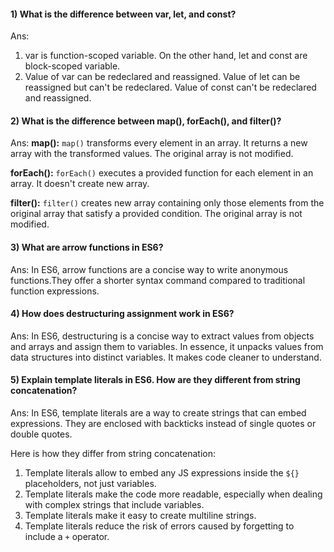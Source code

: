 #### 1) What is the difference between var, let, and const?
Ans:
1. var is function-scoped variable. On the other hand, let and const are block-scoped variable.
2. Value of var can be redeclared and reassigned. Value of let can be reassigned but can't be redeclared. Value of const can't be redeclared and reassigned.

#### 2) What is the difference between map(), forEach(), and filter()?
Ans: **map():** `map()` transforms every element in an array. It returns a new array with the transformed values. The original array is not modified.

**forEach():** `forEach()` executes a provided function for each element in an array. It doesn't create new array.

**filter():** `filter()` creates new array containing only those elements from the original array that satisfy a provided condition. The original array is not modified.

#### 3) What are arrow functions in ES6?
Ans: In ES6, arrow functions are a concise way to write anonymous functions.They offer a shorter syntax command compared to traditional function expressions.

#### 4) How does destructuring assignment work in ES6?
Ans: In ES6, destructuring is a concise way to extract values from objects and arrays and assign them to variables. In essence, it unpacks values from data structures into distinct variables. It makes code cleaner to understand.

#### 5) Explain template literals in ES6. How are they different from string concatenation?
Ans: In ES6, template literals are a way to create strings that can embed expressions. They are enclosed with backticks instead of single quotes or double quotes.

Here is how they differ from string concatenation:
1. Template literals allow to embed any JS expressions inside the `${}` placeholders, not just variables.
2. Template literals make the code more readable, especially when dealing with complex strings that include variables.
3. Template literals make it easy to create multiline strings.
4. Template literals reduce the risk of errors caused by forgetting to include a `+` operator.